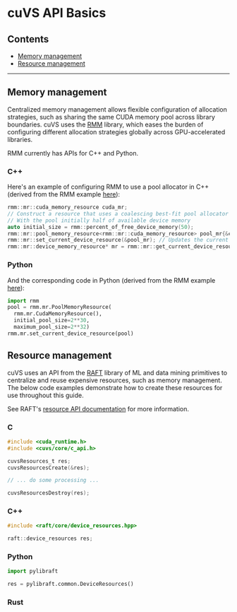 # cuVS API Basics

## Contents

- [Memory management](#memory-management)
- [Resource management](#resource-management)

------

## Memory management

Centralized memory management allows flexible configuration of allocation strategies, such as sharing the same CUDA memory pool across library boundaries. cuVS uses the [RMM](https://github.com/rapidsai/rmm) library, which eases the burden of configuring different allocation strategies globally across GPU-accelerated libraries.

RMM currently has APIs for C++ and Python.

### C++

Here's an example of configuring RMM to use a pool allocator in C++ (derived from the RMM example [here](https://github.com/rapidsai/rmm?tab=readme-ov-file#example)):

```c++
rmm::mr::cuda_memory_resource cuda_mr;
// Construct a resource that uses a coalescing best-fit pool allocator
// With the pool initially half of available device memory
auto initial_size = rmm::percent_of_free_device_memory(50);
rmm::mr::pool_memory_resource<rmm::mr::cuda_memory_resource> pool_mr{&cuda_mr, initial_size};
rmm::mr::set_current_device_resource(&pool_mr); // Updates the current device resource pointer to `pool_mr`
rmm::mr::device_memory_resource* mr = rmm::mr::get_current_device_resource(); // Points to `pool_mr`
```

### Python

And the corresponding code in Python (derived from the RMM example [here](https://github.com/rapidsai/rmm?tab=readme-ov-file#memoryresource-objects)):
```python
import rmm
pool = rmm.mr.PoolMemoryResource(
  rmm.mr.CudaMemoryResource(),
  initial_pool_size=2**30,
  maximum_pool_size=2**32)
rmm.mr.set_current_device_resource(pool)
```


## Resource management

cuVS uses an API from the [RAFT](https://github.com/rapidsai/raft) library of ML and data mining primitives to centralize and reuse expensive resources, such as memory management. The below code examples demonstrate how to create these resources for use throughout this guide.

See RAFT's [resource API documentation](https://docs.rapids.ai/api/raft/nightly/cpp_api/core_resources/) for more information.

### C

```c
#include <cuda_runtime.h>
#include <cuvs/core/c_api.h>

cuvsResources_t res;
cuvsResourcesCreate(&res);

// ... do some processing ...

cuvsResourcesDestroy(res);
```

### C++

```c++
#include <raft/core/device_resources.hpp>

raft::device_resources res;
```

### Python

```Python
import pylibraft

res = pylibraft.common.DeviceResources()
```

### Rust



